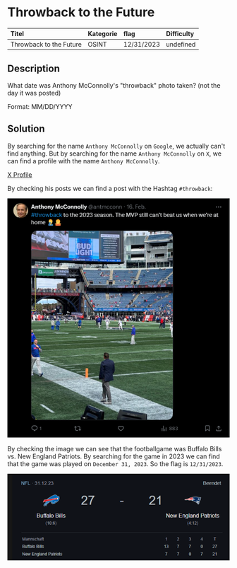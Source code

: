 # Throwback to the Future

| Titel          | Kategorie | flag | Difficulty |
| :---        |    :----   |:--- | :--- |
| Throwback to the Future | OSINT  | 12/31/2023 | undefined |

## Description
What date was Anthony McConnolly's "throwback" photo taken? (not the day it was posted)

Format: MM/DD/YYYY

## Solution
By searching for the name `Anthony McConnolly` on `Google`, we actually can't find anything. But by searching for the name `Anthony McConnolly` on `X`, we can find a profile with the name `Anthony McConnolly`.

[X Profile](https://x.com/antmcconn)

By checking his posts we can find a post with the Hashtag `#throwback`:

![Throwback Post](images/Screenshot_208.png)

By checking the image we can see that the footballgame was Buffalo Bills vs. New England Patriots. By searching for the game in 2023 we can find that the game was played on `December 31, 2023`. So the flag is `12/31/2023`.

![Football Game](images/Screenshot_209.png)